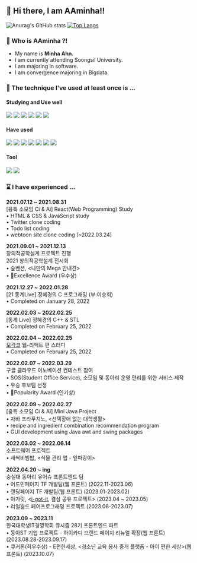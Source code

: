 ## 👋 Hi there, I am AAminha!!

![Anurag's GitHub stats](https://github-readme-stats.vercel.app/api?username=aaminha&show_icons=true&theme=radical) [![Top Langs](https://github-readme-stats.vercel.app/api/top-langs/?username=aaminha&langs_count=10&layout=compact&theme=dark)](https://github.com/aaminha/aaminha)

### 🤔 Who is AAminha ?!
* My name is __Minha Ahn__.
* I am currently attending Soongsil University.
* I am majoring in software.
* I am convergence majoring in Bigdata.

### :wrench: The technique I've used at least once is ...
#### Studying and Use well
<img src="https://img.shields.io/badge/javascript-F7DF1E?style=for-the-badge&logo=javascript&logoColor=white"> <img src="https://img.shields.io/badge/typescript-3178C6?style=for-the-badge&logo=typescript&logoColor=white"> <img src="https://img.shields.io/badge/react-61DAFB?style=for-the-badge&logo=react&logoColor=white"> <img src="https://img.shields.io/badge/tailwindcss-06B6D4?style=for-the-badge&logo=tailwindcss&logoColor=white"> <img src="https://img.shields.io/badge/reactquery-FF4154?style=for-the-badge&logo=reactquery&logoColor=white"> <img src="https://img.shields.io/badge/recoil-f26b00?style=for-the-badge&logo=">
#### Have used
<img src="https://img.shields.io/badge/c-A8B9CC?style=for-the-badge&logo=c&logoColor=white"> <img src="https://img.shields.io/badge/c++-00599C?style=for-the-badge&logo=c++&logoColor=white"> <img src="https://img.shields.io/badge/python-3776AB?style=for-the-badge&logo=python&logoColor=white"> <img src="https://img.shields.io/badge/JAVA-007396?style=for-the-badge&logo=java&logoColor=white"> <img src="https://img.shields.io/badge/r-276DC3?style=for-the-badge&logo=r&logoColor=white"> <img src="https://img.shields.io/badge/html5-E34F26?style=for-the-badge&logo=html5&logoColor=white"> <img src="https://img.shields.io/badge/css-1572B6?style=for-the-badge&logo=css3&logoColor=white">
#### Tool
<img src="https://img.shields.io/badge/github-181717?style=for-the-badge&logo=github&logoColor=white"> <img src="https://img.shields.io/badge/slack-4A154B?style=for-the-badge&logo=slack&logoColor=white">

### :hourglass: I have experienced ...
__2021.07.12 ~ 2021.08.31__  
[융특 소모임 Ci & Ai] React(Web Programming) Study  
• HTML & CSS & JavaScript study  
• Twitter clone coding  
• Todo list coding  
• webtoon site clone coding (~2022.03.24)

__2021.09.01 ~ 2021.12.13__  
창의적공학설계 프로젝트 진행  
2021 창의적공학설계 전시회  
• 솦벤션, <나만의 Mega 안내견>  
• 🏅Excellence Award (우수상)  

__2021.12.27 ~ 2022.01.28__  
[21 동계Live] 정혜경의 C 프로그래밍 (부:이승희)  
• Completed on January 28, 2022

__2022.02.03 ~ 2022.02.25__  
[동계 Live] 정혜경의 C++ & STL  
• Completed on February 25, 2022

__2022.02.04 ~ 2022.02.25__  
[모각코](https://cafe.naver.com/codeuniv) 웹-리액트 편 스터디  
• Completed on February 25, 2022

__2022.02.07 ~ 2022.03.29__  
구글 클라우드 이노베이션 컨테스트 참여  
• SOS(Student Office Service), 소모임 및 동아리 운영 편리를 위한 서비스 제작  
• 우승 후보팀 선정  
• 🏅Popularity Award (인기상)

__2022.02.09 ~ 2022.02.27__  
[융특 소모임 Ci & Ai] Mini Java Project  
• 자바 프라푸치노, <선택장애 없는 대학생활>  
• recipe and ingredient combination recommendation program  
• GUI development using Java awt and swing packages 

__2022.03.02 ~ 2022.06.14__  
소프트웨어 프로젝트   
• 새싹비빔밥, <식물 관리 앱 - 잎파랑이>

__2022.04.20 ~ ing__  
숭실대 동아리 유어슈 프론트엔드 팀  
• 어드민페이지 TF 개발팀(웹 프론트) (2022.11-2023.06)  
• 랜딩페이지 TF 개발팀(웹 프론트) (2023.01-2023.02)  
• 아가릿, <[i-got-it](https://i-got-it.soomsil.de), 결심 공유 프로젝트> (2023.04 ~ 2023.05)  
• 리얼월드 페어프로그래밍 프로젝트 (2023.06-2023.07)  

__2023.09 ~ 2023.11__  
한국대학생IT경영학회 큐시즘 28기 프론트엔드 파트  
• 동아ST 기업 프로젝트 - 하이카디 브랜드 페이지 리뉴얼 확장(웹 프론트) (2023.08.28-2023.09.17)  
• 큐커톤(최우수상) - E편한세상, <청소년 교육 봉사 중개 플랫폼 - 아이 편한 세상>(웹 프론트) (2023.10.07)  
